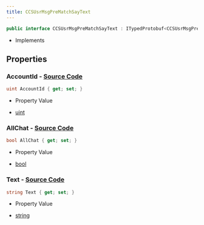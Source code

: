 ```yaml
---
title: CCSUsrMsgPreMatchSayText
---
```


```csharp
public interface CCSUsrMsgPreMatchSayText : ITypedProtobuf<CCSUsrMsgPreMatchSayText>, INativeHandle
```

- Implements

## Properties

### **AccountId** - [Source Code](https://github.com/swiftly-solution/swiftlys2/blob/main/managed/src/SwiftlyS2.Generated/Protobufs/Interfaces/CCSUsrMsgPreMatchSayText.cs#L13)

```csharp
uint AccountId { get; set; }
```

- Property Value

- [uint](https://learn.microsoft.com/dotnet/api/system.uint32)

### **AllChat** - [Source Code](https://github.com/swiftly-solution/swiftlys2/blob/main/managed/src/SwiftlyS2.Generated/Protobufs/Interfaces/CCSUsrMsgPreMatchSayText.cs#L19)

```csharp
bool AllChat { get; set; }
```

- Property Value

- [bool](https://learn.microsoft.com/dotnet/api/system.boolean)

### **Text** - [Source Code](https://github.com/swiftly-solution/swiftlys2/blob/main/managed/src/SwiftlyS2.Generated/Protobufs/Interfaces/CCSUsrMsgPreMatchSayText.cs#L16)

```csharp
string Text { get; set; }
```

- Property Value

- [string](https://learn.microsoft.com/dotnet/api/system.string)

